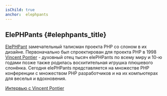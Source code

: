 ```yaml
---
isChild: true
anchor:  elephpants
---
```


## ElePHPants {#elephpants_title}

[ElePHPant][elephpant] замечательный талисман проекта PHP со слоном в их дизайне. Первоначально был спроектирован для
проекта PHP в 1998 [Vincent Pontier][vincent-pontier] - духовный отец тысяч elePHPants по всему миру и 10-ю годами позже
также родилась восхитительная игрушка плюшевого слонёнка. Сегодня elePHPants представляется на множестве PHP конференции
с множеством PHP разработчиков и на их компьютерах для веселья и вдохновения.

[Интервью с Vincent Pontier][vincent-pontier-interview]

[elephpant]: https://secure.php.net/elephpant.php
[vincent-pontier-interview]: https://7php.com/elephpant/
[vincent-pontier]: http://www.elroubio.net/
